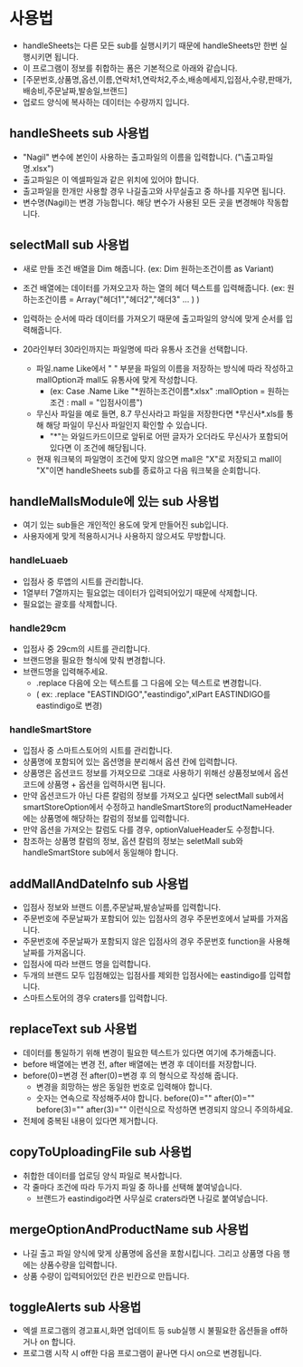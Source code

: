 # 사용법

- handleSheets는 다른 모든 sub를 실행시키기 때문에 handleSheets만 한번 실행시키면 됩니다.
- 이 프로그램이 정보를 취합하는 폼은 기본적으로 아래와 같습니다.
- [주문번호,상품명,옵션,이름,연락처1,연락처2,주소,배송메세지,입점사,수량,판매가,배송비,주문날짜,발송일,브랜드]
- 업로드 양식에 복사하는 데이터는 수량까지 입니다.

## handleSheets sub 사용법

- "Nagil" 변수에 본인이 사용하는 출고파일의 이름을 입력합니다. ("\출고파일명.xlsx")
- 출고파일은 이 엑셀파일과 같은 위치에 있어야 합니다.
- 출고파일을 한개만 사용할 경우 나길출고와 사무실출고 중 하나를 지우면 됩니다.
- 변수명(Nagil)는 변경 가능합니다. 해당 변수가 사용된 모든 곳을 변경해야 작동합니다.

## selectMall sub 사용법

- 새로 만들 조건 배열을 Dim 해줍니다. (ex: Dim 원하는조건이름 as Variant)
- 조건 배열에는 데이터를 가져오고자 하는 열의 헤더 텍스트를 입력해줍니다. (ex: 원하는조건이름 = Array("헤더1","헤더2","헤더3" ... ) )
- 입력하는 순서에 따라 데이터를 가져오기 때문에 출고파일의 양식에 맞게 순서를 입력해줍니다.

- 20라인부터 30라인까지는 파일명에 따라 유통사 조건을 선택합니다.
  - 파일.name Like에서 " " 부분을 파일의 이름을 저장하는 방식에 따라 작성하고 mallOption과 mall도 유통사에 맞게 작성합니다.
    - (ex: Case .Name Like "\*원하는조건이름\*.xlsx" :mallOption = 원하는조건 : mall = "입점사이름")
  - 무신사 파일을 예로 들면, 8.7 무신사라고 파일을 저장한다면 \*무신사\*.xls를 통해 해당 파일이 무신사 파일인지 확인할 수 있습니다.
    - "\*"는 와일드카드이므로 앞뒤로 어떤 글자가 오더라도 무신사가 포함되어 있다면 이 조건에 해당됩니다.
  - 현재 워크북의 파일명이 조건에 맞지 않으면 mall은 "X"로 저장되고 mall이 "X"이면 handleSheets sub를 종료하고 다음 워크북을 순회합니다.

## handleMallsModule에 있는 sub 사용법

- 여기 있는 sub들은 개인적인 용도에 맞게 만들어진 sub입니다.
- 사용자에게 맞게 적용하시거나 사용하지 않으셔도 무방합니다.

### handleLuaeb

- 입점사 중 루앱의 시트를 관리합니다.
- 1열부터 7열까지는 필요없는 데이터가 입력되어있기 때문에 삭제합니다.
- 필요없는 괄호를 삭제합니다.

### handle29cm

- 입점사 중 29cm의 시트를 관리합니다.
- 브랜드명을 필요한 형식에 맞춰 변경합니다.
- 브랜드명을 입력해주세요.
  - .replace 다음에 오는 텍스트를 그 다음에 오는 텍스트로 변경합니다.
  - ( ex: .replace "EASTINDIGO","eastindigo",xlPart EASTINDIGO를 eastindigo로 변경)

### handleSmartStore

- 입점사 중 스마트스토어의 시트를 관리합니다.
- 상품명에 포함되어 있는 옵션명을 분리해서 옵션 칸에 입력합니다.
- 상품명은 옵션코드 정보를 가져오므로 그대로 사용하기 위해선 상품정보에서 옵션코드에 상품명 + 옵션을 입력하시면 됩니다.
- 만약 옵션코드가 아닌 다른 칼럼의 정보를 가져오고 싶다면 selectMall sub에서 smartStoreOption에서 수정하고 handleSmartStore의 productNameHeader에는 상품명에 해당하는 칼럼의 정보를 입력합니다.
- 만약 옵션을 가져오는 칼럼도 다를 경우, optionValueHeader도 수정합니다.
- 참조하는 상품명 칼럼의 정보, 옵션 칼럼의 정보는 seletMall sub와 handleSmartStore sub에서 동일해야 합니다.

## addMallAndDateInfo sub 사용법

- 입점사 정보와 브랜드 이름,주문날짜,발송날짜를 입력합니다.
- 주문번호에 주문날짜가 포함되어 있는 입점사의 경우 주문번호에서 날짜를 가져옵니다.
- 주문번호에 주문날짜가 포함되지 않은 입점사의 경우 주문번호 function을 사용해 날짜를 가져옵니다.
- 입점사에 따라 브랜드 명을 입력합니다.
- 두개의 브랜드 모두 입점해있는 입점사를 제외한 입점사에는 eastindigo를 입력합니다.
- 스마트스토어의 경우 craters를 입력합니다.

## replaceText sub 사용법

- 데이터를 통일하기 위해 변경이 필요한 텍스트가 있다면 여기에 추가해줍니다.
- before 배열에는 변경 전, after 배열에는 변경 후 데이터를 저장합니다.
- before(0)=변경 전 after(0)=변경 후 의 형식으로 작성해 줍니다.
  - 변경을 희망하는 쌍은 동일한 번호로 입력해야 합니다.
  - 숫자는 연속으로 작성해주셔야 합니다. before(0)="" after(0)="" before(3)="" after(3)="" 이런식으로 작성하면 변경되지 않으니 주의하세요.
- 전체에 중복된 내용이 있다면 제거합니다.

## copyToUploadingFile sub 사용법

- 취합한 데이터를 업로딩 양식 파일로 복사합니다.
- 각 줄마다 조건에 따라 두가지 파일 중 하나를 선택해 붙여넣습니다.
  - 브랜드가 eastindigo라면 사무실로 craters라면 나길로 붙여넣습니다.

## mergeOptionAndProductName sub 사용법

- 나길 출고 파일 양식에 맞게 상품명에 옵션을 포함시킵니다. 그리고 상품명 다음 행에는 상품수량을 입력합니다.
- 상품 수량이 입력되어있던 칸은 빈칸으로 만듭니다.

## toggleAlerts sub 사용법

- 엑셀 프로그램의 경고표시,화면 업데이트 등 sub실행 시 불필요한 옵션들을 off하거나 on 합니다.
- 프로그램 시작 시 off한 다음 프로그램이 끝나면 다시 on으로 변경됩니다.
